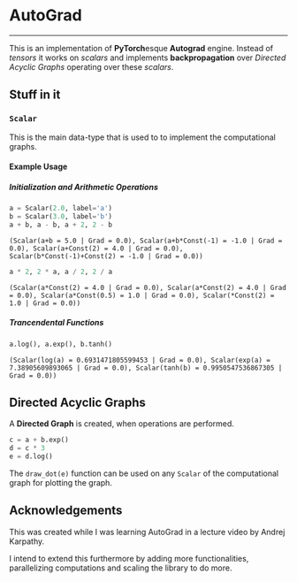 
# AutoGrad
---
This is an implementation of **PyTorch**esque **Autograd** engine.
Instead of *tensors* it works on *scalars* and implements **backpropagation** over *Directed Acyclic Graphs* operating over these *scalars*.

## Stuff in it
### `Scalar`
This is the main data-type that is used to to implement the computational graphs.
#### Example Usage

##### Initialization and Arithmetic Operations
```python
a = Scalar(2.0, label='a')
b = Scalar(3.0, label='b')
a + b, a - b, a + 2, 2 - b 
```

`(Scalar(a+b = 5.0 | Grad = 0.0),
 Scalar(a+b*Const(-1) = -1.0 | Grad = 0.0),
 Scalar(a+Const(2) = 4.0 | Grad = 0.0),
 Scalar(b*Const(-1)+Const(2) = -1.0 | Grad = 0.0))`

```python
a * 2, 2 * a, a / 2, 2 / a
```

`(Scalar(a*Const(2) = 4.0 | Grad = 0.0),
 Scalar(a*Const(2) = 4.0 | Grad = 0.0),
 Scalar(a*Const(0.5) = 1.0 | Grad = 0.0),
 Scalar(*Const(2) = 1.0 | Grad = 0.0))`

##### Trancendental Functions
```python
a.log(), a.exp(), b.tanh()
```

`(Scalar(log(a) = 0.6931471805599453 | Grad = 0.0),
 Scalar(exp(a) = 7.38905609893065 | Grad = 0.0),
 Scalar(tanh(b) = 0.9950547536867305 | Grad = 0.0))`

## Directed Acyclic Graphs
A **Directed Graph** is created, when operations are performed.

```python
c = a + b.exp()
d = c * 3
e = d.log()
```

The `draw_dot(e)` function can be used on any `Scalar` of the computational graph for plotting the graph.


## Acknowledgements
This was created while I was learning AutoGrad in a lecture video by Andrej Karpathy.

I intend to extend this furthermore by adding more functionalities, parallelizing computations and scaling the library to do more.
